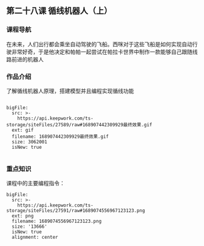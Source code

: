 
## 第二十八课 循线机器人（上）
### 课程导航

在未来，人们出行都会乘坐自动驾驶的飞船。西咪对于这些飞船是如何实现自动行驶非常好奇，于是他决定和帕帕一起尝试在帕拉卡世界中制作一款能够自己跟随线路前进的机器人



### 作品介绍

了解循线机器人原理，搭建模型并且编程实现循线功能




 
 
```@BigFile

bigFile:
  src: >-
    https://api.keepwork.com/ts-storage/siteFiles/27589/raw#168907442309929最终效果.gif
  ext: gif
  filename: 168907442309929最终效果.gif
  size: 3062001
  isNew: true
          
```

 

 
 
 
 
 

### 重点知识
课程中的主要编程指令：
 
 
```@BigFile
bigFile:
  src: >-
    https://api.keepwork.com/ts-storage/siteFiles/27591/raw#1689074556967123123.png
  ext: png
  filename: 1689074556967123123.png
  size: '13666'
  isNew: true
  alignment: center

```